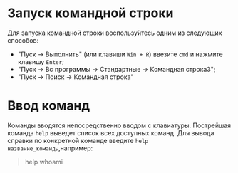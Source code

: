 # Запуск командной строки
Для запуска командной строки воспользуйтесь одним из следующих способов:
* "Пуск -> Выполнить" (или клавиши `Win + R`) ввезите `cmd` и нажмите клавишу `Enter`;
* "Пуск -> Вс программы -> Стандартные -> Командная строка3";
* "Пуск -> Поиск -> Командная строка"

# Ввод команд
Команды вводятся непосредственно вводом с клавиатуры. Пострейшая команда `help` выведет список всех доступных команд. Для вывода справки по конкретной команде введите `help название_команды`,например:
> help whoami
